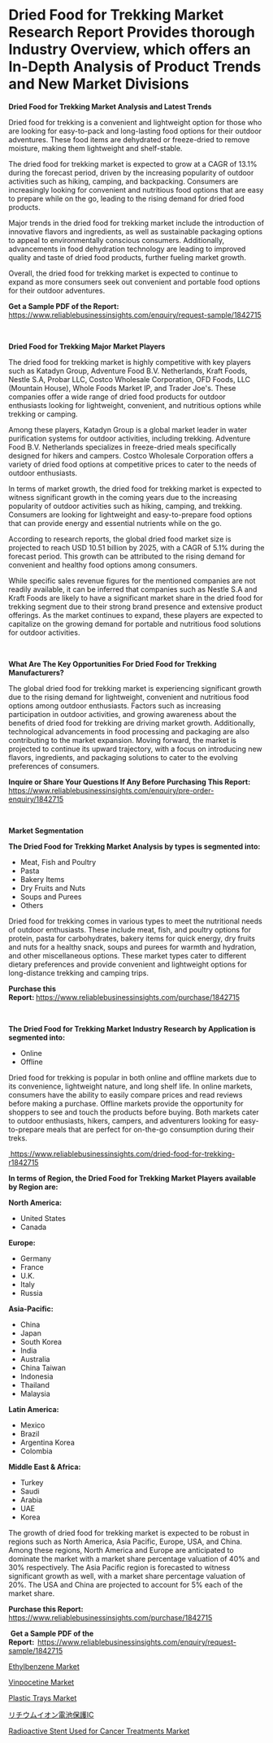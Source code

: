 <p><h1>Dried Food for Trekking Market Research Report Provides thorough Industry Overview, which offers an In-Depth Analysis of Product Trends and New Market Divisions</h1></p><p><strong>Dried Food for Trekking Market Analysis and Latest Trends</strong></p>
<p><p>Dried food for trekking is a convenient and lightweight option for those who are looking for easy-to-pack and long-lasting food options for their outdoor adventures. These food items are dehydrated or freeze-dried to remove moisture, making them lightweight and shelf-stable.</p><p>The dried food for trekking market is expected to grow at a CAGR of 13.1% during the forecast period, driven by the increasing popularity of outdoor activities such as hiking, camping, and backpacking. Consumers are increasingly looking for convenient and nutritious food options that are easy to prepare while on the go, leading to the rising demand for dried food products.</p><p>Major trends in the dried food for trekking market include the introduction of innovative flavors and ingredients, as well as sustainable packaging options to appeal to environmentally conscious consumers. Additionally, advancements in food dehydration technology are leading to improved quality and taste of dried food products, further fueling market growth.</p><p>Overall, the dried food for trekking market is expected to continue to expand as more consumers seek out convenient and portable food options for their outdoor adventures.</p></p>
<p><strong>Get a Sample PDF of the Report:&nbsp;</strong> <a href="https://www.reliablebusinessinsights.com/enquiry/request-sample/1842715">https://www.reliablebusinessinsights.com/enquiry/request-sample/1842715</a></p>
<p>&nbsp;</p>
<p><strong>Dried Food for Trekking Major Market Players</strong></p>
<p><p>The dried food for trekking market is highly competitive with key players such as Katadyn Group, Adventure Food B.V. Netherlands, Kraft Foods, Nestle S.A, Probar LLC, Costco Wholesale Corporation, OFD Foods, LLC (Mountain House), Whole Foods Market IP, and Trader Joe's. These companies offer a wide range of dried food products for outdoor enthusiasts looking for lightweight, convenient, and nutritious options while trekking or camping.</p><p>Among these players, Katadyn Group is a global market leader in water purification systems for outdoor activities, including trekking. Adventure Food B.V. Netherlands specializes in freeze-dried meals specifically designed for hikers and campers. Costco Wholesale Corporation offers a variety of dried food options at competitive prices to cater to the needs of outdoor enthusiasts.</p><p>In terms of market growth, the dried food for trekking market is expected to witness significant growth in the coming years due to the increasing popularity of outdoor activities such as hiking, camping, and trekking. Consumers are looking for lightweight and easy-to-prepare food options that can provide energy and essential nutrients while on the go.</p><p>According to research reports, the global dried food market size is projected to reach USD 10.51 billion by 2025, with a CAGR of 5.1% during the forecast period. This growth can be attributed to the rising demand for convenient and healthy food options among consumers.</p><p>While specific sales revenue figures for the mentioned companies are not readily available, it can be inferred that companies such as Nestle S.A and Kraft Foods are likely to have a significant market share in the dried food for trekking segment due to their strong brand presence and extensive product offerings. As the market continues to expand, these players are expected to capitalize on the growing demand for portable and nutritious food solutions for outdoor activities.</p></p>
<p>&nbsp;</p>
<p><strong>What Are The Key Opportunities For Dried Food for Trekking Manufacturers?</strong></p>
<p><p>The global dried food for trekking market is experiencing significant growth due to the rising demand for lightweight, convenient and nutritious food options among outdoor enthusiasts. Factors such as increasing participation in outdoor activities, and growing awareness about the benefits of dried food for trekking are driving market growth. Additionally, technological advancements in food processing and packaging are also contributing to the market expansion. Moving forward, the market is projected to continue its upward trajectory, with a focus on introducing new flavors, ingredients, and packaging solutions to cater to the evolving preferences of consumers.</p></p>
<p><strong>Inquire or Share Your Questions If Any Before Purchasing This Report:</strong> <a href="https://www.reliablebusinessinsights.com/enquiry/pre-order-enquiry/1842715">https://www.reliablebusinessinsights.com/enquiry/pre-order-enquiry/1842715</a></p>
<p>&nbsp;</p>
<p><strong>Market Segmentation</strong></p>
<p><strong>The Dried Food for Trekking Market Analysis by types is segmented into:</strong></p>
<p><ul><li>Meat, Fish and Poultry</li><li>Pasta</li><li>Bakery Items</li><li>Dry Fruits and Nuts</li><li>Soups and Purees</li><li>Others</li></ul></p>
<p><p>Dried food for trekking comes in various types to meet the nutritional needs of outdoor enthusiasts. These include meat, fish, and poultry options for protein, pasta for carbohydrates, bakery items for quick energy, dry fruits and nuts for a healthy snack, soups and purees for warmth and hydration, and other miscellaneous options. These market types cater to different dietary preferences and provide convenient and lightweight options for long-distance trekking and camping trips.</p></p>
<p><strong>Purchase this Report:&nbsp;</strong><a href="https://www.reliablebusinessinsights.com/purchase/1842715">https://www.reliablebusinessinsights.com/purchase/1842715</a></p>
<p>&nbsp;</p>
<p><strong>The Dried Food for Trekking Market Industry Research by Application is segmented into:</strong></p>
<p><ul><li>Online</li><li>Offline</li></ul></p>
<p><p>Dried food for trekking is popular in both online and offline markets due to its convenience, lightweight nature, and long shelf life. In online markets, consumers have the ability to easily compare prices and read reviews before making a purchase. Offline markets provide the opportunity for shoppers to see and touch the products before buying. Both markets cater to outdoor enthusiasts, hikers, campers, and adventurers looking for easy-to-prepare meals that are perfect for on-the-go consumption during their treks.</p></p>
<p><a href="https://www.reliablebusinessinsights.com/dried-food-for-trekking-r1842715">&nbsp;https://www.reliablebusinessinsights.com/dried-food-for-trekking-r1842715</a></p>
<p><strong>In terms of Region, the Dried Food for Trekking Market Players available by Region are:</strong></p>
<p>
    <p> <strong> North America: </strong>
        <ul>
            <li>United States</li>
            <li>Canada</li>
        </ul>
        </p> 
    <p> <strong> Europe: </strong>
        <ul>
            <li>Germany</li>
            <li>France</li>
            <li>U.K.</li>
            <li>Italy</li>
            <li>Russia</li>
        </ul>
        </p> 
    <p> <strong> Asia-Pacific: </strong>
        <ul>
            <li>China</li>
            <li>Japan</li>
            <li>South Korea</li>
            <li>India</li>
            <li>Australia</li>
            <li>China Taiwan</li>
            <li>Indonesia</li>
            <li>Thailand</li>
            <li>Malaysia</li>
        </ul>
        </p> 
    <p> <strong> Latin America: </strong>
        <ul>
            <li>Mexico</li>
            <li>Brazil</li>
            <li>Argentina Korea</li>
            <li>Colombia</li>
        </ul>
        </p> 
    <p> <strong> Middle East & Africa: </strong>
        <ul>
            <li>Turkey</li>
            <li>Saudi</li>
            <li>Arabia</li>
            <li>UAE</li>
            <li>Korea</li>
        </ul>
    </p>
    </p>
<p><p>The growth of dried food for trekking market is expected to be robust in regions such as North America, Asia Pacific, Europe, USA, and China. Among these regions, North America and Europe are anticipated to dominate the market with a market share percentage valuation of 40% and 30% respectively. The Asia Pacific region is forecasted to witness significant growth as well, with a market share percentage valuation of 20%. The USA and China are projected to account for 5% each of the market share.</p></p>
<p><strong>Purchase this Report: </strong><a href="https://www.reliablebusinessinsights.com/purchase/1842715">https://www.reliablebusinessinsights.com/purchase/1842715</a></p>
<p>&nbsp;<strong>Get a Sample PDF of the Report:&nbsp;&nbsp;</strong><a href="https://www.reliablebusinessinsights.com/enquiry/request-sample/1842715">https://www.reliablebusinessinsights.com/enquiry/request-sample/1842715</a></p>
<p><strong></strong></p>
<p><p><a href="https://www.linkedin.com/pulse/ethylbenzene-market-forecasts-trends-impact-analysis-2024--xxipe">Ethylbenzene Market</a></p><p><a href="https://github.com/joannesouthgate/Market-Research-Report-List-4/blob/main/vinpocetine-market.md">Vinpocetine Market</a></p><p><a href="https://www.linkedin.com/pulse/plastic-trays-market-forecast-global-trends-analysis-zok0e">Plastic Trays Market</a></p><p><a href="https://github.com/AbigaleHuel/Market-Research-Report-List-1/blob/main/9903918122407.md">リチウムイオン電池保護IC</a></p><p><a href="https://github.com/sofayahoo2023/Market-Research-Report-List-5/blob/main/radioactive-stent-used-for-cancer-treatments-market.md">Radioactive Stent Used for Cancer Treatments Market</a></p></p>
